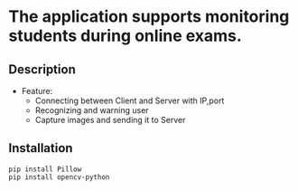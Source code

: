 # The application supports monitoring students during online exams.

## Description

- Feature:
    + Connecting between Client and Server with IP,port
    + Recognizing and warning user 
    + Capture images and sending it to Server

## Installation
    pip install Pillow
    pip install opencv-python
